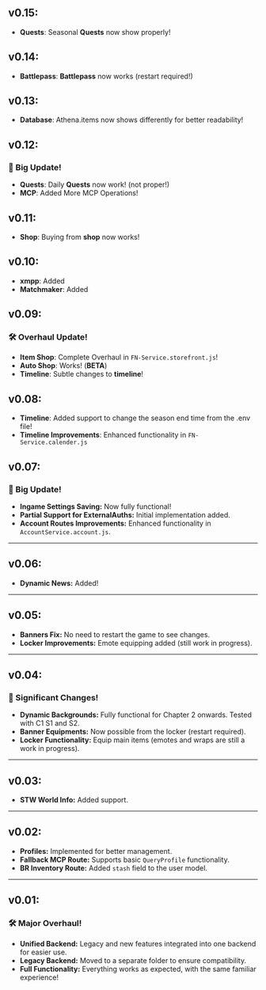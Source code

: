## v0.15:
- **Quests**: Seasonal **Quests** now show properly!

## v0.14:
- **Battlepass**: **Battlepass** now works (restart required!)

## v0.13:
- **Database**: Athena.items now shows differently for better readability!

## v0.12:
### 🚀 Big Update!
- **Quests**: Daily **Quests** now work! (not proper!)
- **MCP**: Added More MCP Operations!

## v0.11:
- **Shop**: Buying from **shop** now works!

## v0.10:
- **xmpp**: Added
- **Matchmaker**: Added

## v0.09:
### 🛠️ Overhaul Update!
- **Item Shop**: Complete Overhaul in `FN-Service.storefront.js`!
- **Auto Shop**: Works! (**BETA**)
- **Timeline**: Subtle changes to **timeline**!

## v0.08:
- **Timeline**: Added support to change the season end time from the .env file!
- **Timeline Improvements**: Enhanced functionality in `FN-Service.calender.js`

## v0.07:  
### 🚀 Big Update!  
- **Ingame Settings Saving:** Now fully functional!  
- **Partial Support for ExternalAuths:** Initial implementation added.  
- **Account Routes Improvements:** Enhanced functionality in `AccountService.account.js`.  

---

## v0.06:  
- **Dynamic News:** Added!  

---

## v0.05:  
- **Banners Fix:** No need to restart the game to see changes.  
- **Locker Improvements:** Emote equipping added (still work in progress).  

---

## v0.04:  
### 🎉 Significant Changes!  
- **Dynamic Backgrounds:** Fully functional for Chapter 2 onwards. Tested with C1 S1 and S2.  
- **Banner Equipments:** Now possible from the locker (restart required).  
- **Locker Functionality:** Equip main items (emotes and wraps are still a work in progress).  

---

## v0.03:  
- **STW World Info:** Added support.  

---

## v0.02:  
- **Profiles:** Implemented for better management.  
- **Fallback MCP Route:** Supports basic `QueryProfile` functionality.  
- **BR Inventory Route:** Added `stash` field to the user model.  

---

## v0.01:  
### 🛠️ Major Overhaul!  
- **Unified Backend:** Legacy and new features integrated into one backend for easier use.  
- **Legacy Backend:** Moved to a separate folder to ensure compatibility.  
- **Full Functionality:** Everything works as expected, with the same familiar experience!  
